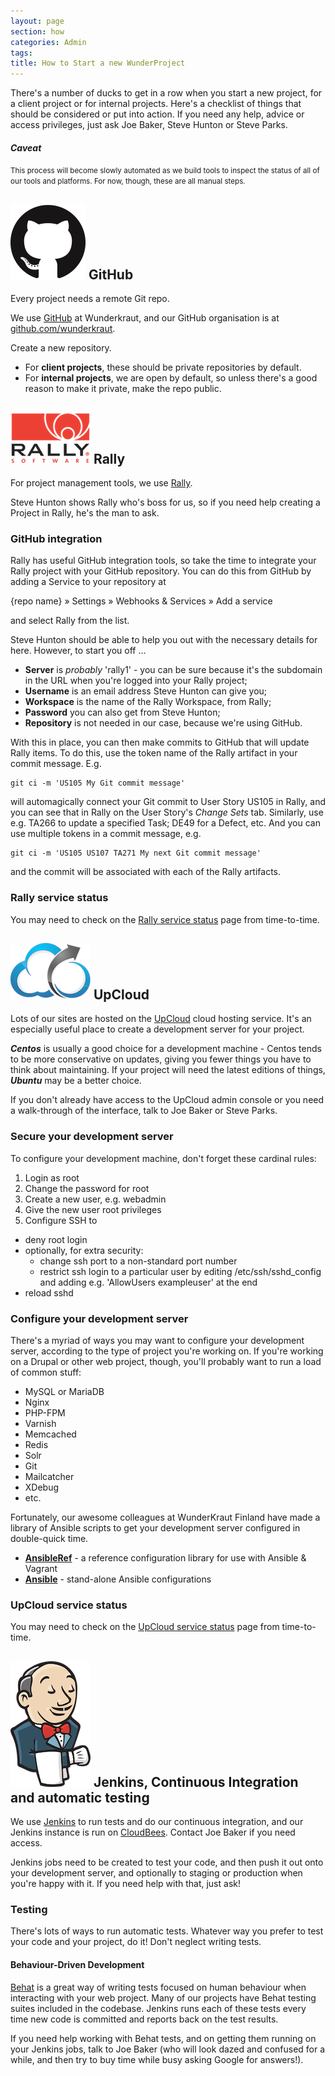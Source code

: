 ```yaml
---
layout: page
section: how
categories: Admin
tags:
title: How to Start a new WunderProject
---
```


There's a number of ducks to get in a row when you start a new project, for a client project or for internal projects. Here's a checklist of things that should be considered or put into action. If you need any help, advice or access privileges, just ask Joe Baker, Steve Hunton or Steve Parks.

#### *Caveat*

<small>This process will become slowly automated as we build tools to inspect the status of all of our tools and platforms. For now, though, these are all manual steps.</small>

## <span class="pull-right">![GitHub](/public/images/logos/github.png)</span> GitHub

Every project needs a remote Git repo.

We use [GitHub](https://github.com/) at Wunderkraut, and our GitHub organisation is at [github.com/wunderkraut](https://github.com/Wunderkraut/).

Create a new repository.

- For **client projects**, these should be private repositories by default.
- For **internal projects**, we are open by default, so unless there's a good reason to make it private, make the repo public.

## <span class="pull-right">![Rally](/public/images/logos/rally.png)</span> Rally

For project management tools, we use [Rally](https://www.rallydev.com/).

Steve Hunton shows Rally who's boss for us, so if you need help creating a Project in Rally, he's the man to ask.

### GitHub integration

Rally has useful GitHub integration tools, so take the time to integrate your Rally project with your GitHub repository. You can do this from GitHub by adding a Service to your repository at

{repo name} » Settings » Webhooks & Services » Add a service

and select Rally from the list.

Steve Hunton should be able to help you out with the necessary details for here. However, to start you off …

- **Server** is *probably* 'rally1' - you can be sure because it's the subdomain in the URL when you're logged into your Rally project;
- **Username** is an email address Steve Hunton can give you;
- **Workspace** is the name of the Rally Workspace, from Rally;
- **Password** you can also get from Steve Hunton;
- **Repository** is not needed in our case, because we're using GitHub.

With this in place, you can then make commits to GitHub that will update Rally items. To do this, use the token name of the Rally artifact in your commit message. E.g.

```
git ci -m 'US105 My Git commit message'
```

will automagically connect your Git commit to User Story US105 in Rally, and you can see that in Rally on the User Story's *Change Sets* tab. Similarly, use e.g. TA266 to update a specified Task; DE49 for a Defect, etc. And you can use multiple tokens in a commit message, e.g.

```
git ci -m 'US105 US107 TA271 My next Git commit message'
```

and the commit will be associated with each of the Rally artifacts.

### Rally service status

You may need to check on the [Rally service status](http://status.rallydev.com/) page from time-to-time.

## <span class="pull-right">![UpCloud](/public/images/logos/upcloud.png)</span> UpCloud

Lots of our sites are hosted on the [UpCloud](http://en.upcloud.com/) cloud hosting service. It's an especially useful place to create a development server for your project.

***Centos*** is usually a good choice for a development machine - Centos tends to be more conservative on updates, giving you fewer things you have to think about maintaining. If your project will need the latest editions of things, ***Ubuntu*** may be a better choice.

If you don't already have access to the UpCloud admin console or you need a walk-through of the interface, talk to Joe Baker or Steve Parks.

### Secure your development server

To configure your development machine, don't forget these cardinal rules:

1. Login as root
2. Change the password for root
3. Create a new user, e.g. webadmin
4. Give the new user root privileges
5. Configure SSH to
  - deny root login
  - optionally, for extra security:
      - change ssh port to a non-standard port number
      - restrict ssh login to a particular user by editing /etc/ssh/sshd_config and adding e.g. 'AllowUsers exampleuser' at the end
  - reload sshd

### Configure your development server

There's a myriad of ways you may want to configure your development server, according to the type of project you're working on. If you're working on a Drupal or other web project, though, you'll probably want to run a load of common stuff:

- MySQL or MariaDB
- Nginx
- PHP-FPM
- Varnish
- Memcached
- Redis
- Solr
- Git
- Mailcatcher
- XDebug
- etc.

Fortunately, our awesome colleagues at WunderKraut Finland have made a library of Ansible scripts to get your development server configured in double-quick time.

- **[AnsibleRef](https://gitlab.com/wunderkraut-finland/ansibleref)** - a reference configuration library for use with Ansible & Vagrant
- **[Ansible](https://gitlab.com/wunderkraut-finland/ansible)** - stand-alone Ansible configurations



### UpCloud service status

You may need to check on the [UpCloud service status](http://status.upcloud.com/) page from time-to-time.


## <span class="pull-right">![Jenkins](/public/images/logos/jenkins.png)</span> Jenkins, Continuous Integration and automatic testing

We use [Jenkins](http://jenkins-ci.org/) to run tests and do our continuous integration, and our Jenkins instance is run on [CloudBees](https://wunderkraut.ci.cloudbees.com/). Contact Joe Baker if you need access.

Jenkins jobs need to be created to test your code, and then push it out onto your development server, and optionally to staging or production when you're happy with it. If you need help with that, just ask!

### Testing

There's lots of ways to run automatic tests. Whatever way you prefer to test your code and your project, do it! Don't neglect writing tests.

#### Behaviour-Driven Development

[Behat](http://behat.org/) is a great way of writing tests focused on human behaviour when interacting with your web project. Many of our projects have Behat testing suites included in the codebase. Jenkins runs each of these tests every time new code is committed and reports back on the test results.

 If you need help working with Behat tests, and on getting them running on your Jenkins jobs, talk to Joe Baker (who will look dazed and confused for a while, and then try to buy time while busy asking Google for answers!).


